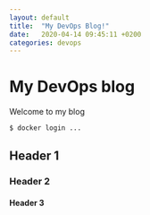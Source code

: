 ```yaml
---
layout: default
title:  "My DevOps Blog!"
date:   2020-04-14 09:45:11 +0200
categories: devops
---
```


# My DevOps blog

Welcome to my blog

```sh
$ docker login ...
```

## Header 1

### Header 2

#### Header 3